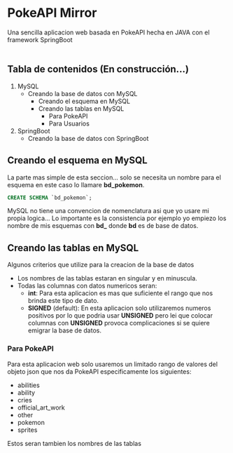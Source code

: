 # PokeAPI Mirror

Una sencilla aplicacion web basada en PokeAPI hecha en JAVA con el framework SpringBoot<br/>
<br/>
## Tabla de contenidos (En construcción...)

1. MySQL
   - Creando la base de datos con MySQL
     - Creando el esquema en MySQL
     - Creando las tablas en MySQL
       - Para PokeAPI
       - Para Usuarios
2. SpringBoot
   - Creando la base de datos con SpringBoot

## Creando el esquema en MySQL<br/>
La parte mas simple de esta seccion... solo se necesita un nombre para el esquema en este caso lo llamare **bd_pokemon**.
```sql
CREATE SCHEMA `bd_pokemon`;
```
MySQL no tiene una convencion de nomenclatura asi que yo usare mi propia logica...
Lo importante es la consistencia por ejemplo yo empiezo los nombre de mis esquemas con **bd_** donde **bd** es de base de datos.
## Creando las tablas en MySQL<br/>
Algunos criterios que utilize para la creacion de la base de datos
- Los nombres de las tablas estaran en singular y en minuscula.
- Todas las columnas con datos numericos seran:
  - **int**: Para esta aplicacion es mas que suficiente el rango que nos brinda este tipo de dato.
  - **SIGNED** (default): En esta aplicacion solo utilizaremos numeros positivos por lo que podria usar **UNSIGNED** pero lei que colocar columnas con **UNSIGNED** provoca complicaciones si se quiere emigrar la base de datos.

### Para PokeAPI
Para esta aplicacion web solo usaremos un limitado rango de valores del objeto json que nos da PokeAPI especificamente los siguientes:

- abilities
- ability
- cries
- official_art_work
- other
- pokemon
- sprites

Estos seran tambien los nombres de las tablas  






